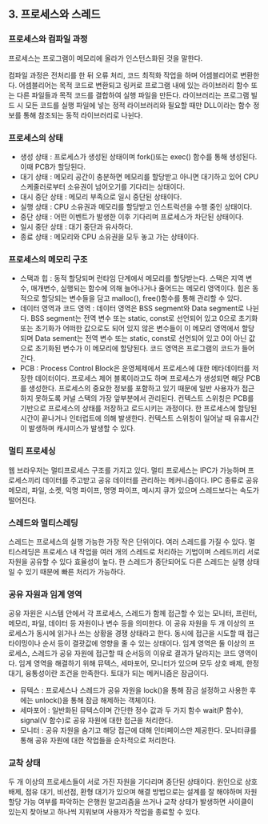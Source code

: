 ## 3. 프로세스와 스레드

### 프로세스와 컴파일 과정

프로세스는 프로그램이 메모리에 올라가 인스턴스화된 것을 말한다.

컴파일 과정은 전처리를 한 뒤 오류 처리, 코드 최적화 작업을 하며 어셈블리어로 변환한다. 어셈블리어는 목적 코드로 변환되고 링커로 프로그램 내에 있는 라이브러리 함수 또는 다른 파일들과 목적 코드를 결합하여 실행 파일을 만든다.
라이브러리는 프로그램 빌드 시 모든 코드를 실행 파일에 넣는 정적 라이브러리와 필요할 때만 DLL이라는 함수 정보를 통해 참조되는 동적 라이브러리로 나뉜다.

### 프로세스의 상태

- 생성 상태 : 프로세스가 생성된 상태이며 fork()또는 exec() 함수를 통해 생성된다. 이때 PCB가 할당된다.
- 대기 상태 : 메모리 공간이 충분하면 메모리를 할당받고 아니면 대기하고 있어 CPU 스케줄러로부터 소유권이 넘어오기를 기다리는 상태이다.
- 대시 중단 상태 : 메모리 부족으로 일시 중단된 상태이다.
- 실행 상태 : CPU 소유권과 메모리를 할당받고 인스트럭션을 수행 중인 상태이다.
- 중단 상태 : 어떤 이벤트가 발생한 이후 기다리며 프로세스가 차단된 상태이다.
- 일시 중단 상태 : 대기 중단과 유사하다.
- 종료 상태 : 메모리와 CPU 소유권을 모두 놓고 가는 상태이다.

### 프로세스의 메모리 구조

- 스택과 힙 : 동적 할당되며 런타임 단계에서 메모리를 할당받는다. 스택은 지역 변수, 매개변수, 실행되는 함수에 의해 늘어나거나 줄어드는 메모리 영역이다. 힙은 동적으로 할당되는 변수들을 담고 malloc(), free()함수를 통해 관리할 수 있다.
- 데이터 영역과 코드 영역 : 데이터 영역은 BSS segment와 Data segment로 나뉜다. BSS segment는 전역 변수 또는 static, const로 선언되어 있고 0으로 초기화 또는 초기화가 어떠한 값으로도 되어 있지 않은 변수들이 이 메모리 영역에서 할당되며 Data sement는 전역 변수 또는 static, const로 선언되어 있고 0이 아닌 값으로 초기화된 변수가 이 메모리에 할당된다. 코드 영역은 프로그램의 코드가 들어간다.
- PCB : Process Control Block은 운영체제에서 프로세스에 대한 메타데이터를 저장한 데이터이다. 프로세스 제어 블록이라고도 하며 프로세스가 생성되면 해당 PCB를 생성한다. 프로세스의 중요한 정보를 포함하고 있기 때문에 일반 사용자가 접근하지 못하도록 커널 스택의 가장 앞부분에서 관리된다.
  컨텍스트 스위칭은 PCB를 기반으로 프로세스의 상태를 저장하고 로드시키는 과정이다. 한 프로세스에 할당된 시간이 끝나거나 인터럽트에 의해 발생한다. 컨텍스트 스위칭이 일어날 때 유휴시간이 발생하며 캐시미스가 발생할 수 있다.

### 멀티 프로세싱

웹 브라우저는 멀티프로세스 구조를 가지고 있다. 멀티 프로세스는 IPC가 가능하며 프로세스끼리 데이터를 주고받고 공유 데이터를 관리하는 메커니즘이다. IPC 종류로 공유 메모리, 파일, 소켓, 익명 파이프, 명명 파이프, 메시지 큐가 있으며 스레드보다는 속도가 떨어진다.

### 스레드와 멀티스레딩

스레드는 프로세스의 실행 가능한 가장 작은 단위이다. 여러 스레드를 가질 수 있다.
멀티스레딩은 프로세스 내 작업을 여러 개의 스레드로 처리하는 기법이며 스레드끼리 서로 자원을 공유할 수 있다 효율성이 높다. 한 스레드가 중단되어도 다른 스레드는 실행 상태일 수 있기 때문에 빠른 처리가 가능하다.

### 공유 자원과 임계 영역

공유 자원은 시스템 안에서 각 프로세스, 스레드가 함께 접근할 수 있는 모니터, 프린터, 메모리, 파일, 데이터 등 자원이나 변수 등을 의미한다. 이 공유 자원을 두 개 이상의 프로세스가 동시에 읽거나 쓰는 상황을 경쟁 상태라고 한다. 동시에 접근을 시도할 때 접근 타이밍이나 순서 등이 결괏값에 영향을 줄 수 있는 상태이다.
임계 영역은 둘 이상의 프로세스, 스레드가 공유 자원에 접근할 때 순서등의 이유로 결과가 달라지는 코드 영역이다. 임계 영역을 해결하기 위해 뮤텍스, 세마포어, 모니터가 있으며 모두 상호 배제, 한정 대기, 융통성이란 조건을 만족한다. 토대가 되는 메커니즘은 잠금이다.

- 뮤텍스 : 프로세스나 스레드가 공유 자원을 lock()을 통해 잠금 설정하고 사용한 후에는 unlock()을 통해 잠금 해제하는 객체이다.
- 세마포어 : 일반화된 뮤텍스이며 간단한 정수 값과 두 가지 함수 wait(P 함수), signal(V 함수)로 공유 자원에 대한 접근을 처리한다.
- 모니터 : 공유 자원을 숨기고 해당 접근에 대해 인터페이스만 제공한다. 모니터큐를 통해 공유 자원에 대한 작업들을 순차적으로 처리한다.

### 교착 상태

두 개 이상의 프로세스들이 서로 가진 자원을 기다리며 중단된 상태이다.
원인으로 상호 배제, 점유 대기, 비선점, 환형 대기가 있으며 해결 방법으로는 설계를 잘 해야하며 자원 할당 가능 여부를 파악하는 은행원 알고리즘을 쓰거나 교착 상태가 발생하면 사이클이 있는지 찾아보고 하나씩 지워보며 사용자가 작업을 종료할 수 있다.
